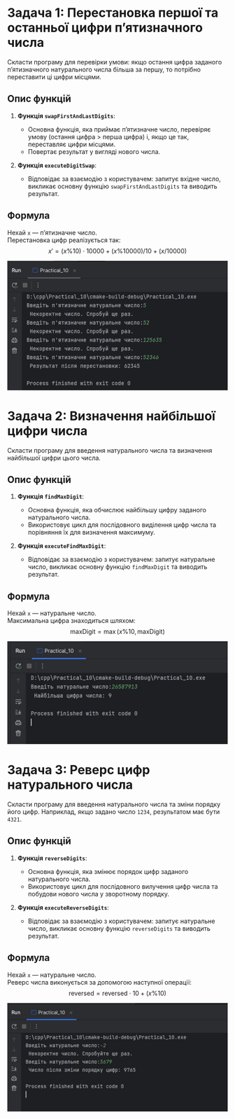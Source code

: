 # Задача 1: Перестановка першої та останньої цифри п’ятизначного числа

Скласти програму для перевірки умови: якщо остання цифра заданого п’ятизначного натурального числа більша за першу, то потрібно переставити ці цифри місцями.

## Опис функцій

1. **Функція `swapFirstAndLastDigits`**:
    - Основна функція, яка приймає п’ятизначне число, перевіряє умову (остання цифра > перша цифра) і, якщо це так, переставляє цифри місцями.
    - Повертає результат у вигляді нового числа.

2. **Функція `executeDigitSwap`**:
    - Відповідає за взаємодію з користувачем: запитує вхідне число, викликає основну функцію `swapFirstAndLastDigits` та виводить результат.

## Формула

Нехай `x` — п’ятизначне число.  
Перестановка цифр реалізується так:
$$
x' = (x \% 10) \cdot 10000 + (x \% 10000) / 10 + (x / 10000)
$$

![2024-11-19_232410.jpg](screenshots%2F2024-11-19_232410.jpg)

# Задача 2: Визначення найбільшої цифри числа

Скласти програму для введення натурального числа та визначення найбільшої цифри цього числа.

## Опис функцій

1. **Функція `findMaxDigit`**:
   - Основна функція, яка обчислює найбільшу цифру заданого натурального числа.
   - Використовує цикл для послідовного виділення цифр числа та порівняння їх для визначення максимуму.

2. **Функція `executeFindMaxDigit`**:
   - Відповідає за взаємодію з користувачем: запитує натуральне число, викликає основну функцію `findMaxDigit` та виводить результат.

## Формула

Нехай `x` — натуральне число.  
Максимальна цифра знаходиться шляхом:
$$
\text{maxDigit} = \max(x \% 10, \text{maxDigit})
$$

![2024-11-19_232653.jpg](screenshots%2F2024-11-19_232653.jpg)

# Задача 3: Реверс цифр натурального числа

Скласти програму для введення натурального числа та зміни порядку його цифр. Наприклад, якщо задано число `1234`, результатом має бути `4321`.

## Опис функцій

1. **Функція `reverseDigits`**:
   - Основна функція, яка змінює порядок цифр заданого натурального числа.
   - Використовує цикл для послідовного вилучення цифр числа та побудови нового числа у зворотному порядку.

2. **Функція `executeReverseDigits`**:
   - Відповідає за взаємодію з користувачем: запитує натуральне число, викликає основну функцію `reverseDigits` та виводить результат.

## Формула

Нехай `x` — натуральне число.  
Реверс числа виконується за допомогою наступної операції:
$$
\text{reversed} = \text{reversed} \cdot 10 + (x \% 10)
$$

![2024-11-19_233336.jpg](screenshots%2F2024-11-19_233336.jpg)